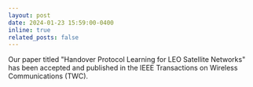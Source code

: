 ```yaml
---
layout: post
date: 2024-01-23 15:59:00-0400
inline: true
related_posts: false
---
```


Our paper titled "Handover Protocol Learning for LEO Satellite Networks" has been accepted and published in the IEEE Transactions on Wireless Communications (TWC).
